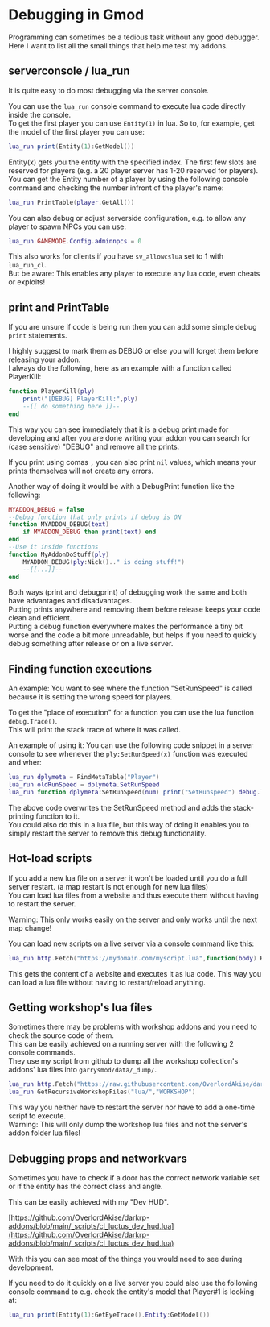 # Debugging in Gmod

Programming can sometimes be a tedious task without any good debugger.  
Here I want to list all the small things that help me test my addons.


## serverconsole / lua_run

It is quite easy to do most debugging via the server console.

You can use the `lua_run` console command to execute lua code directly inside the console.  
To get the first player you can use `Entity(1)` in lua. So to, for example, get the model of the first player you can use:

```lua
lua_run print(Entity(1):GetModel())
```

Entity(x) gets you the entity with the specified index. The first few slots are reserved for players (e.g. a 20 player server has 1-20 reserved for players).  
You can get the Entity number of a player by using the following console command and checking the number infront of the player's name:

```lua
lua_run PrintTable(player.GetAll())
```

You can also debug or adjust serverside configuration, e.g. to allow any player to spawn NPCs you can use:

```lua
lua_run GAMEMODE.Config.adminnpcs = 0
```

This also works for clients if you have `sv_allowcslua` set to 1 with `lua_run_cl`.  
But be aware: This enables any player to execute any lua code, even cheats or exploits!


## print and PrintTable

If you are unsure if code is being run then you can add some simple debug `print` statements.

I highly suggest to mark them as DEBUG or else you will forget them before releasing your addon.  
I always do the following, here as an example with a function called PlayerKill:

```lua
function PlayerKill(ply)
    print("[DEBUG] PlayerKill:",ply)
    --[[ do something here ]]--
end
```

This way you can see immediately that it is a debug print made for developing and after you are done writing your addon you can search for (case sensitive) "DEBUG" and remove all the prints.

If you print using comas `,` you can also print `nil` values, which means your prints themselves will not create any errors.

Another way of doing it would be with a DebugPrint function like the following:

```lua
MYADDON_DEBUG = false
--Debug function that only prints if debug is ON
function MYADDON_DEBUG(text)
    if MYADDON_DEBUG then print(text) end
end
--Use it inside functions
function MyAddonDoStuff(ply)
    MYADDON_DEBUG(ply:Nick().." is doing stuff!")
    --[[...]]--
end
```

Both ways (print and debugprint) of debugging work the same and both have advantages and disadvantages.  
Putting prints anywhere and removing them before release keeps your code clean and efficient.  
Putting a debug function everywhere makes the performance a tiny bit worse and the code a bit more unreadable, but helps if you need to quickly debug something after release or on a live server.


## Finding function executions

An example: You want to see where the function "SetRunSpeed" is called because it is setting the wrong speed for players.

To get the "place of execution" for a function you can use the lua function `debug.Trace()`.  
This will print the stack trace of where it was called.

An example of using it: You can use the following code snippet in a server console to see whenever the `ply:SetRunSpeed(x)` function was executed and wher:

```lua
lua_run dplymeta = FindMetaTable("Player")
lua_run oldRunSpeed = dplymeta.SetRunSpeed
lua_run function dplymeta:SetRunSpeed(num) print("SetRunspeed") debug.Trace() oldRunSpeed(self,num) end
```

The above code overwrites the SetRunSpeed method and adds the stack-printing function to it.  
You could also do this in a lua file, but this way of doing it enables you to simply restart the server to remove this debug functionality.


## Hot-load scripts

If you add a new lua file on a server it won't be loaded until you do a full server restart. (a map restart is not enough for new lua files)  
You can load lua files from a website and thus execute them without having to restart the server.

Warning: This only works easily on the server and only works until the next map change!

You can load new scripts on a live server via a console command like this:

```lua
lua_run http.Fetch("https://mydomain.com/myscript.lua",function(body) RunString(body) end)
```

This gets the content of a website and executes it as lua code. This way you can load a lua file without having to restart/reload anything.


## Getting workshop's lua files

Sometimes there may be problems with workshop addons and you need to check the source code of them.  
This can be easily achieved on a running server with the following 2 console commands.  
They use my script from github to dump all the workshop collection's addons' lua files into `garrysmod/data/_dump/`.

```lua
lua_run http.Fetch("https://raw.githubusercontent.com/OverlordAkise/darkrp-addons/main/_scripts/sv_get_workshop_files.lua",function(b)RunString(b)end)
lua_run GetRecursiveWorkshopFiles("lua/","WORKSHOP")
```

This way you neither have to restart the server nor have to add a one-time script to execute.  
Warning: This will only dump the workshop lua files and not the server's addon folder lua files!


## Debugging props and networkvars

Sometimes you have to check if a door has the correct network variable set or if the entity has the correct class and angle.

This can be easily achieved with my "Dev HUD".

[https://github.com/OverlordAkise/darkrp-addons/blob/main/_scripts/cl_luctus_dev_hud.lua](https://github.com/OverlordAkise/darkrp-addons/blob/main/_scripts/cl_luctus_dev_hud.lua)

With this you can see most of the things you would need to see during development.

If you need to do it quickly on a live server you could also use the following console command to e.g. check the entity's model that Player#1 is looking at:

```lua
lua_run print(Entity(1):GetEyeTrace().Entity:GetModel())
```
